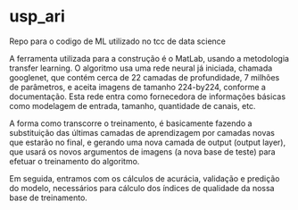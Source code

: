 # usp_ari
Repo para o codigo de ML utilizado no tcc de data science

A ferramenta utilizada para a construção é o MatLab, usando a metodologia transfer learning. O algoritmo usa uma rede neural já iniciada, chamada googlenet, que contém cerca de 22 camadas de profundidade, 7 milhões de parâmetros, e aceita imagens de tamanho 224-by224, conforme a documentação. Esta rede entra como fornecedora de informações básicas como modelagem de entrada, tamanho, quantidade de canais, etc.

A forma como transcorre o treinamento, é basicamente fazendo a substituição das últimas camadas de aprendizagem por camadas novas que estarão no final, e gerando uma nova camada de output (output layer), que usará os novos argumentos de imagens (a nova base de teste) para efetuar o treinamento do algoritmo.

Em seguida, entramos com os cálculos de acurácia, validação e predição do modelo, necessários para cálculo dos índices de qualidade da nossa base de treinamento.
